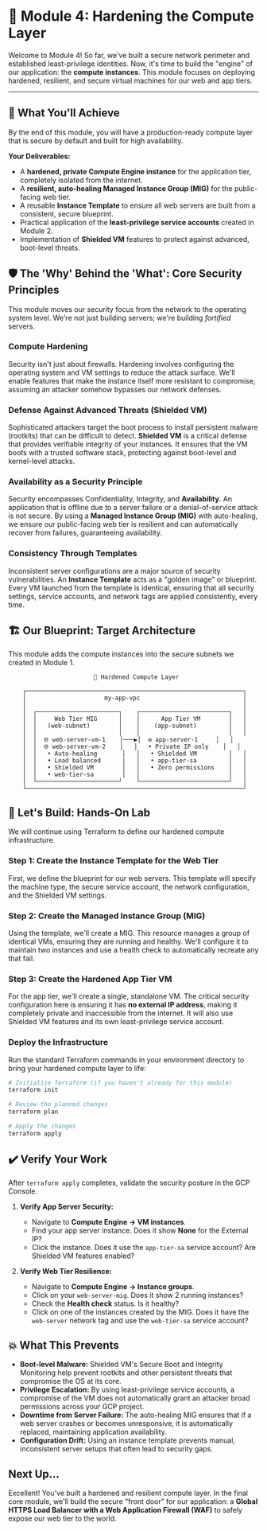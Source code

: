 # 🔐 Module 4: Hardening the Compute Layer

Welcome to Module 4! So far, we've built a secure network perimeter and established least-privilege identities. Now, it's time to build the "engine" of our application: the **compute instances**. This module focuses on deploying hardened, resilient, and secure virtual machines for our web and app tiers.

---

## 🎯 What You'll Achieve

By the end of this module, you will have a production-ready compute layer that is secure by default and built for high availability.

**Your Deliverables:**

*   A **hardened, private Compute Engine instance** for the application tier, completely isolated from the internet.
*   A **resilient, auto-healing Managed Instance Group (MIG)** for the public-facing web tier.
*   A reusable **Instance Template** to ensure all web servers are built from a consistent, secure blueprint.
*   Practical application of the **least-privilege service accounts** created in Module 2.
*   Implementation of **Shielded VM** features to protect against advanced, boot-level threats.

## 🛡️ The 'Why' Behind the 'What': Core Security Principles

This module moves our security focus from the network to the operating system level. We're not just building servers; we're building *fortified* servers.

### Compute Hardening
Security isn't just about firewalls. Hardening involves configuring the operating system and VM settings to reduce the attack surface. We'll enable features that make the instance itself more resistant to compromise, assuming an attacker somehow bypasses our network defenses.

### Defense Against Advanced Threats (Shielded VM)
Sophisticated attackers target the boot process to install persistent malware (rootkits) that can be difficult to detect. **Shielded VM** is a critical defense that provides verifiable integrity of your instances. It ensures that the VM boots with a trusted software stack, protecting against boot-level and kernel-level attacks.

### Availability as a Security Principle
Security encompasses Confidentiality, Integrity, and **Availability**. An application that is offline due to a server failure or a denial-of-service attack is not secure. By using a **Managed Instance Group (MIG)** with auto-healing, we ensure our public-facing web tier is resilient and can automatically recover from failures, guaranteeing availability.

### Consistency Through Templates
Inconsistent server configurations are a major source of security vulnerabilities. An **Instance Template** acts as a "golden image" or blueprint. Every VM launched from the template is identical, ensuring that all security settings, service accounts, and network tags are applied consistently, every time.

## 🏗️ Our Blueprint: Target Architecture

This module adds the compute instances into the secure subnets we created in Module 1.

```
                        🔐 Hardened Compute Layer
    
    ┌─────────────────────────────────────────────────────────────┐
    │                      my-app-vpc                             │
    │                                                             │
    │  ┌───────────────────────┐    ┌─────────────────────────┐   │
    │  │     Web Tier MIG      │    │      App Tier VM        │   │
    │  │   (web-subnet)        │    │    (app-subnet)         │   │
    │  │                       │    │                         │   │
    │  │  🌐 web-server-vm-1    │───▶│  ⚙️ app-server-1     │   │
    │  │  🌐 web-server-vm-2    │   │   • Private IP only    │   │
    │  │   • Auto-healing       │   │   • Shielded VM         │   │
    │  │   • Load balanced      |   │   • app-tier-sa         │   │
    │  │   • Shielded VM        │   │   • Zero permissions    │   │
    │  │   • web-tier-sa        │   │                         │   │
    │  └───────────────────────┘    └─────────────────────────┘   │
    └─────────────────────────────────────────────────────────────┘
```

## 🚀 Let's Build: Hands-On Lab

We will continue using Terraform to define our hardened compute infrastructure.

### Step 1: Create the Instance Template for the Web Tier

First, we define the blueprint for our web servers. This template will specify the machine type, the secure service account, the network configuration, and the Shielded VM settings.

### Step 2: Create the Managed Instance Group (MIG)

Using the template, we'll create a MIG. This resource manages a group of identical VMs, ensuring they are running and healthy. We'll configure it to maintain two instances and use a health check to automatically recreate any that fail.

### Step 3: Create the Hardened App Tier VM

For the app tier, we'll create a single, standalone VM. The critical security configuration here is ensuring it has **no external IP address**, making it completely private and inaccessible from the internet. It will also use Shielded VM features and its own least-privilege service account.

### Deploy the Infrastructure

Run the standard Terraform commands in your environment directory to bring your hardened compute layer to life:

```bash
# Initialize Terraform (if you haven't already for this module)
terraform init

# Review the planned changes
terraform plan

# Apply the changes
terraform apply
```

## ✔️ Verify Your Work

After `terraform apply` completes, validate the security posture in the GCP Console.

1.  **Verify App Server Security:**
    *   Navigate to **Compute Engine -> VM instances**.
    *   Find your app server instance. Does it show **None** for the External IP?
    *   Click the instance. Does it use the `app-tier-sa` service account? Are Shielded VM features enabled?

2.  **Verify Web Tier Resilience:**
    *   Navigate to **Compute Engine -> Instance groups**.
    *   Click on your `web-server-mig`. Does it show 2 running instances?
    *   Check the **Health check** status. Is it healthy?
    *   Click on one of the instances created by the MIG. Does it have the `web-server` network tag and use the `web-tier-sa` service account?

## 💥 What This Prevents

*   **Boot-level Malware:** Shielded VM's Secure Boot and Integrity Monitoring help prevent rootkits and other persistent threats that compromise the OS at its core.
*   **Privilege Escalation:** By using least-privilege service accounts, a compromise of the VM does not automatically grant an attacker broad permissions across your GCP project.
*   **Downtime from Server Failure:** The auto-healing MIG ensures that if a web server crashes or becomes unresponsive, it is automatically replaced, maintaining application availability.
*   **Configuration Drift:** Using an instance template prevents manual, inconsistent server setups that often lead to security gaps.

## Next Up...

Excellent! You've built a hardened and resilient compute layer. In the final core module, we'll build the secure "front door" for our application: a **Global HTTPS Load Balancer with a Web Application Firewall (WAF)** to safely expose our web tier to the world.